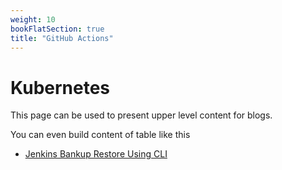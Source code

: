 ```yaml
---
weight: 10
bookFlatSection: true
title: "GitHub Actions"
---
```


# Kubernetes

This page can be used to present upper level content for blogs. 

You can even build content of table like this

- [Jenkins Bankup Restore Using CLI](/hugo-publish/docs/jenkins/cli_backup_restore)
